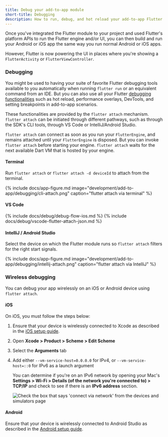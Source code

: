 ```yaml
---
title: Debug your add-to-app module
short-title: Debugging
description: How to run, debug, and hot reload your add-to-app Flutter module.
---
```


Once you've integrated the Flutter module to your project and used Flutter's
platform APIs to run the Flutter engine and/or UI,
you can then build and run your Android or iOS app the same way
you run normal Android or iOS apps.

However, Flutter is now powering the UI in places where you're showing a
`FlutterActivity` or `FlutterViewController`.

### Debugging

You might be used to having your suite of favorite Flutter debugging tools
available to you automatically when running `flutter run` or an equivalent
command from an IDE. But you can also use all your Flutter
[debugging functionalities][] such as hot reload, performance
overlays, DevTools, and setting breakpoints in add-to-app scenarios.

These functionalities are provided by the `flutter attach` mechanism.
`flutter attach` can be initiated through different pathways,
such as through the SDK's CLI tools,
through VS Code or IntelliJ/Android Studio.

`flutter attach` can connect as soon as you run your `FlutterEngine`, and
remains attached until your `FlutterEngine` is disposed. But you can invoke
`flutter attach` before starting your engine. `flutter attach` waits for
the next available Dart VM that is hosted by your engine.

#### Terminal

Run `flutter attach` or `flutter attach -d deviceId` to attach from the terminal.

{% include docs/app-figure.md image="development/add-to-app/debugging/cli-attach.png" caption="flutter attach via terminal" %}

#### VS Code

{% include docs/debug/debug-flow-ios.md %}
{% include docs/debug/vscode-flutter-attach-json.md %}

#### IntelliJ / Android Studio

Select the device on which the Flutter module runs so `flutter attach` filters for the right start signals.

{% include docs/app-figure.md image="development/add-to-app/debugging/intellij-attach.png" caption="flutter attach via IntelliJ" %}

[debugging functionalities]: {{site.url}}/testing/debugging

### Wireless debugging

You can debug your app wirelessly on an iOS or Android device
using `flutter attach`.

#### iOS

On iOS, you must follow the steps below:

<ol markdown="1">
<li markdown="1">

Ensure that your device is wirelessly connected to Xcode
as described in the [iOS setup guide][].

</li>
<li markdown="1">

Open **Xcode > Product > Scheme > Edit Scheme**

</li>
<li markdown="1">

Select the **Arguments** tab

</li>
<li markdown="1">

Add either `--vm-service-host=0.0.0.0` for IPv4, 
or `--vm-service-host=::0` for IPv6 as a launch argument

You can determine if you're on an IPv6 network by opening your Mac's 
**Settings > Wi-Fi > Details (of the network you're connected to) > TCP/IP** 
and check to see if there is an **IPv6 address** section.

<img src="/assets/images/docs/development/add-to-app/debugging/wireless-port.png" alt="Check the box that says 'connect via network' from the devices and simulators page">

</li>
</ol>

#### Android

Ensure that your device is wirelessly connected to Android Studio 
as described in the [Android setup guide][].

[iOS setup guide]: {{site.url}}/get-started/install/macos/mobile-ios
[Android setup guide]: {{site.url}}/get-started/install/macos/mobile-android?tab=physical#configure-your-target-android-device
